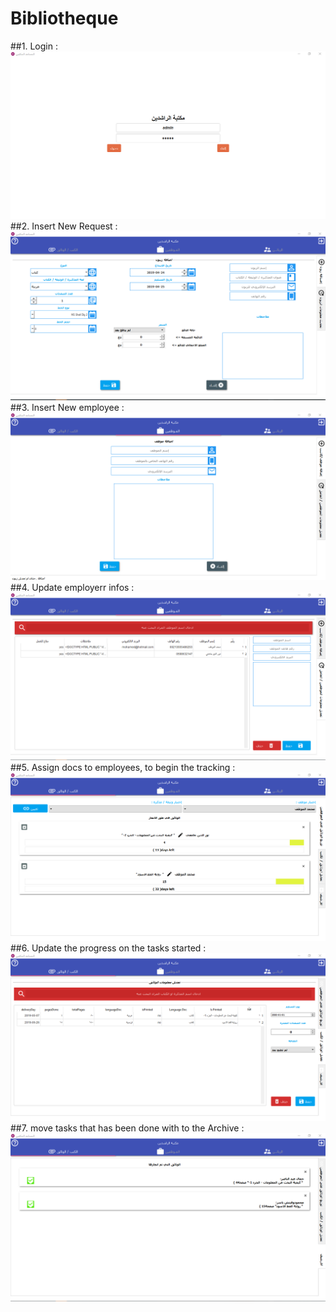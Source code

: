 # Bibliotheque  

##1. Login : <br>
![alt text](https://github.com/ashraf-kx/bibliotheque/blob/master/screenshots/%D8%A7%D9%84%D9%88%D9%84%D9%88%D8%AC%200.png) <br>
##2. Insert New Request : <br>
![alt text](https://github.com/ashraf-kx/bibliotheque/blob/master/screenshots/2%20%D8%A7%D8%B6%D8%A7%D9%81%D8%A9%20%D8%B2%D8%A8%D9%88%D9%86.png) <br>
##3. Insert New employee : <br>
![alt text](https://github.com/ashraf-kx/bibliotheque/blob/master/screenshots/%D8%A7%D8%B6%D8%A7%D9%81%D8%A9%20%D9%85%D9%88%D8%B8%D9%81.png) <br>
##4. Update employerr infos : <br>
![alt text](https://github.com/ashraf-kx/bibliotheque/blob/master/screenshots/%D8%AA%D8%B9%D8%AF%D9%8A%D9%84%20%D8%A7%D9%84%D9%85%D9%88%D8%B8%D9%81%D9%8A%D9%86.png) <br>
##5. Assign docs to employees, to begin the tracking : <br>
![alt text](https://github.com/ashraf-kx/bibliotheque/blob/master/screenshots/%D8%AA%D9%88%D8%B2%D9%8A%D8%B9%20%D8%A7%D9%84%D9%88%D8%AB%D8%A7%D8%A6%D9%82.png) <br>
##6. Update the progress on the tasks started : <br>
![alt text](https://github.com/ashraf-kx/bibliotheque/blob/master/screenshots/%D8%AA%D8%B9%D8%AF%D9%8A%D9%84%20%D8%A7%D9%84%D9%88%D8%AB%D8%A7%D8%A6%D9%82.png) <br>
##7. move tasks that has been done with to the Archive : <br>
![alt text](https://github.com/ashraf-kx/bibliotheque/blob/master/screenshots/%D8%A7%D9%84%D8%A7%D8%B1%D8%B4%D9%8A%D9%81.png) <br>

